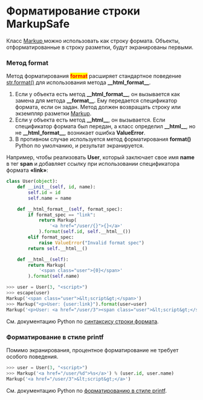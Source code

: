 # Форматирование строки MarkupSafe

Класс [Markup ](markupsafe-rabota-s-bezopasnym-tekstom.md#class-markupsafe.markup-base-encoding-none-errors-strict)можно использовать как строку формата. Объекты, отформатированные в строку разметки, будут экранированы первыми.

### Метод format

Метод форматирования <mark style="color:red;">**format**</mark> расширяет стандартное поведение [str.format()](https://docs.python.org/3/library/stdtypes.html#str.format) для использования метода **\_\_html\_format\_\_**.

1. Если у объекта есть метод **\_\_html\_format\_\_**, он вызывается как замена для метода **\_\_format\_\_**. Ему передается спецификатор формата, если он задан. Метод должен возвращать строку или экземпляр разметки [Markup](markupsafe-rabota-s-bezopasnym-tekstom.md#class-markupsafe.markup-base-encoding-none-errors-strict).
2. Если у объекта есть метод **\_\_html\_\_**, он вызывается. Если спецификатор формата был передан, а класс определил **\_\_html\_\_**, но не **\_\_html\_format\_\_**, возникает ошибка **ValueError**.
3. В противном случае используется метод форматирования **format()** Python по умолчанию, и результат экранируется.

Например, чтобы реализовать **User**, который заключает свое имя **name** в тег **span** и добавляет ссылку при использовании спецификатора формата **«link»**:

```python
class User(object):
    def __init__(self, id, name):
        self.id = id
        self.name = name

    def __html_format__(self, format_spec):
        if format_spec == "link":
            return Markup(
                '<a href="/user/{}">{}</a>'
            ).format(self.id, self.__html__())
        elif format_spec:
            raise ValueError("Invalid format spec")
        return self.__html__()

    def __html__(self):
        return Markup(
            '<span class="user">{0}</span>'
        ).format(self.name)
```

```python
>>> user = User(3, "<script>")
>>> escape(user)
Markup('<span class="user">&lt;script&gt;</span>')
>>> Markup("<p>User: {user:link}").format(user=user)
Markup('<p>User: <a href="/user/3"><span class="user">&lt;script&gt;</span></a>
```

См. документацию Python по [синтаксису строки формата](https://docs.python.org/3/library/string.html#formatstrings).

### Форматирование в стиле printf

Помимо экранирования, процентное форматирование не требует особого поведения.

```python
>>> user = User(3, "<script>")
>>> Markup('<a href="/user/%d">%s</a>') % (user.id, user.name)
Markup('<a href="/user/3">&lt;script&gt;</a>')
```

См. документацию Python по [форматированию в стиле printf](https://docs.python.org/3/library/stdtypes.html#old-string-formatting).
